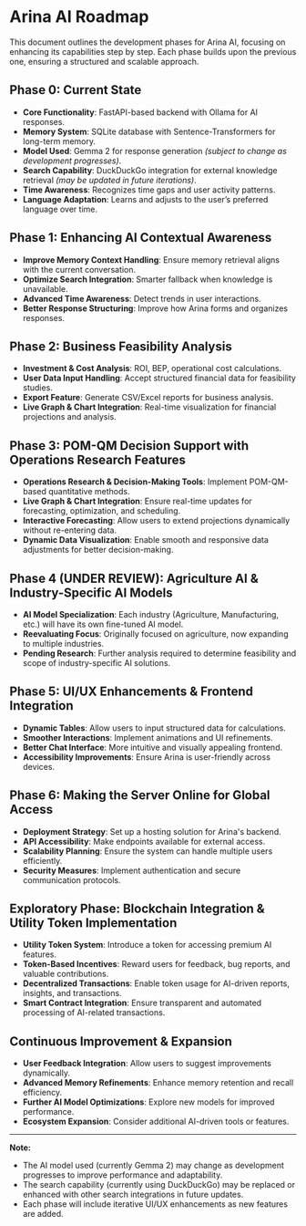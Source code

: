 # Arina AI Roadmap

This document outlines the development phases for Arina AI, focusing on enhancing its capabilities step by step. Each phase builds upon the previous one, ensuring a structured and scalable approach.

## Phase 0: Current State
- **Core Functionality**: FastAPI-based backend with Ollama for AI responses.
- **Memory System**: SQLite database with Sentence-Transformers for long-term memory.
- **Model Used**: Gemma 2 for response generation _(subject to change as development progresses)_.
- **Search Capability**: DuckDuckGo integration for external knowledge retrieval _(may be updated in future iterations)_.
- **Time Awareness**: Recognizes time gaps and user activity patterns.
- **Language Adaptation**: Learns and adjusts to the user’s preferred language over time.

## Phase 1: Enhancing AI Contextual Awareness
- **Improve Memory Context Handling**: Ensure memory retrieval aligns with the current conversation.
- **Optimize Search Integration**: Smarter fallback when knowledge is unavailable.
- **Advanced Time Awareness**: Detect trends in user interactions.
- **Better Response Structuring**: Improve how Arina forms and organizes responses.

## Phase 2: Business Feasibility Analysis
- **Investment & Cost Analysis**: ROI, BEP, operational cost calculations.
- **User Data Input Handling**: Accept structured financial data for feasibility studies.
- **Export Feature**: Generate CSV/Excel reports for business analysis.
- **Live Graph & Chart Integration**: Real-time visualization for financial projections and analysis.

## Phase 3: POM-QM Decision Support with Operations Research Features
- **Operations Research & Decision-Making Tools**: Implement POM-QM-based quantitative methods.
- **Live Graph & Chart Integration**: Ensure real-time updates for forecasting, optimization, and scheduling.
- **Interactive Forecasting**: Allow users to extend projections dynamically without re-entering data.
- **Dynamic Data Visualization**: Enable smooth and responsive data adjustments for better decision-making.

## Phase 4 (UNDER REVIEW): Agriculture AI & Industry-Specific AI Models
- **AI Model Specialization**: Each industry (Agriculture, Manufacturing, etc.) will have its own fine-tuned AI model.
- **Reevaluating Focus**: Originally focused on agriculture, now expanding to multiple industries.
- **Pending Research**: Further analysis required to determine feasibility and scope of industry-specific AI solutions.

## Phase 5: UI/UX Enhancements & Frontend Integration
- **Dynamic Tables**: Allow users to input structured data for calculations.
- **Smoother Interactions**: Implement animations and UI refinements.
- **Better Chat Interface**: More intuitive and visually appealing frontend.
- **Accessibility Improvements**: Ensure Arina is user-friendly across devices.

## Phase 6: Making the Server Online for Global Access
- **Deployment Strategy**: Set up a hosting solution for Arina's backend.
- **API Accessibility**: Make endpoints available for external access.
- **Scalability Planning**: Ensure the system can handle multiple users efficiently.
- **Security Measures**: Implement authentication and secure communication protocols.

## Exploratory Phase: Blockchain Integration & Utility Token Implementation
- **Utility Token System**: Introduce a token for accessing premium AI features.
- **Token-Based Incentives**: Reward users for feedback, bug reports, and valuable contributions.
- **Decentralized Transactions**: Enable token usage for AI-driven reports, insights, and transactions.
- **Smart Contract Integration**: Ensure transparent and automated processing of AI-related transactions.

## Continuous Improvement & Expansion
- **User Feedback Integration**: Allow users to suggest improvements dynamically.
- **Advanced Memory Refinements**: Enhance memory retention and recall efficiency.
- **Further AI Model Optimizations**: Explore new models for improved performance.
- **Ecosystem Expansion**: Consider additional AI-driven tools or features.

---

**Note:**  
- The AI model used (currently Gemma 2) may change as development progresses to improve performance and adaptability.  
- The search capability (currently using DuckDuckGo) may be replaced or enhanced with other search integrations in future updates.
- Each phase will include iterative UI/UX enhancements as new features are added.
